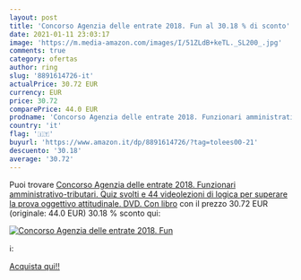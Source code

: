 ```yaml
---
layout: post
title: 'Concorso Agenzia delle entrate 2018. Fun al 30.18 % di sconto'
date: 2021-01-11 23:03:17
image: 'https://m.media-amazon.com/images/I/51ZLdB+keTL._SL200_.jpg'
comments: true
category: ofertas
author: ring
slug: '8891614726-it'
actualPrice: 30.72 EUR
currency: EUR
price: 30.72
comparePrice: 44.0 EUR
prodname: 'Concorso Agenzia delle entrate 2018. Funzionari amministrativo-tributari. Quiz svolti e 44 videolezioni di logica per superare la prova oggettivo attitudinale. DVD. Con libro'
country: 'it'
flag: '🇮🇹'
buyurl: 'https://www.amazon.it/dp/8891614726/?tag=tolees00-21'
descuento: '30.18'
average: '30.72'
---
```


Puoi trovare [Concorso Agenzia delle entrate 2018. Funzionari amministrativo-tributari. Quiz svolti e 44 videolezioni di logica per superare la prova oggettivo attitudinale. DVD. Con libro](https://www.amazon.it/dp/8891614726/?tag=tolees00-21) con il prezzo 30.72 EUR (originale: 44.0 EUR) 30.18 % sconto qui:

[![Concorso Agenzia delle entrate 2018. Fun](https://m.media-amazon.com/images/I/51ZLdB+keTL._SL200_.jpg)](https://www.amazon.it/dp/8891614726/?tag=tolees00-21)

ℹ️:


[Acquista qui!!](https://www.amazon.it/dp/8891614726/?tag=tolees00-21)
